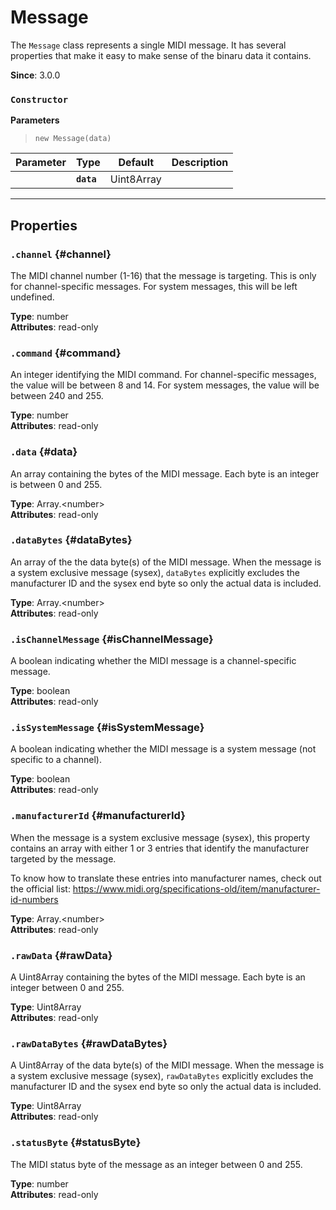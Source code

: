 
# Message

The `Message` class represents a single MIDI message. It has several properties that make it
easy to make sense of the binaru data it contains.

**Since**: 3.0.0



### `Constructor`


  **Parameters**

  > `new Message(data)`

  | Parameter    | Type      | Default      | Description  |
  | ------------ | ------------ | ------------ | ------------ |
    |**`data`** |Uint8Array||The raw data of the MIDI message as a Uint8Array of integers between 0 and 255.|



***

## Properties

### `.channel` {#channel}


The MIDI channel number (1-16) that the message is targeting. This is only for
channel-specific messages. For system messages, this will be left undefined.

**Type**: number<br />
**Attributes**: read-only<br />


### `.command` {#command}


An integer identifying the MIDI command. For channel-specific messages, the value will be
between 8 and 14. For system messages, the value will be between 240 and 255.

**Type**: number<br />
**Attributes**: read-only<br />


### `.data` {#data}


An array containing the bytes of the MIDI message. Each byte is an integer is between 0 and
255.

**Type**: Array.&lt;number&gt;<br />
**Attributes**: read-only<br />


### `.dataBytes` {#dataBytes}


An array of the the data byte(s) of the MIDI message. When the message is a system exclusive
message (sysex), `dataBytes` explicitly excludes the manufacturer ID and the sysex end
byte so only the actual data is included.

**Type**: Array.&lt;number&gt;<br />
**Attributes**: read-only<br />


### `.isChannelMessage` {#isChannelMessage}


A boolean indicating whether the MIDI message is a channel-specific message.

**Type**: boolean<br />
**Attributes**: read-only<br />


### `.isSystemMessage` {#isSystemMessage}


A boolean indicating whether the MIDI message is a system message (not specific to a
channel).

**Type**: boolean<br />
**Attributes**: read-only<br />


### `.manufacturerId` {#manufacturerId}


When the message is a system exclusive message (sysex), this property contains an array with
either 1 or 3 entries that identify the manufacturer targeted by the message.

To know how to translate these entries into manufacturer names, check out the official list:
https://www.midi.org/specifications-old/item/manufacturer-id-numbers

**Type**: Array.&lt;number&gt;<br />
**Attributes**: read-only<br />


### `.rawData` {#rawData}


A Uint8Array containing the bytes of the MIDI message. Each byte is an integer between 0 and
255.

**Type**: Uint8Array<br />
**Attributes**: read-only<br />


### `.rawDataBytes` {#rawDataBytes}


A Uint8Array of the data byte(s) of the MIDI message. When the message is a system exclusive
message (sysex), `rawDataBytes` explicitly excludes the manufacturer ID and the sysex end
byte so only the actual data is included.

**Type**: Uint8Array<br />
**Attributes**: read-only<br />


### `.statusByte` {#statusByte}


The MIDI status byte of the message as an integer between 0 and 255.

**Type**: number<br />
**Attributes**: read-only<br />



